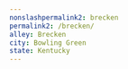 ```yaml
---
﻿nonslashpermalink2: brecken
permalink2: /brecken/
alley: Brecken
city: Bowling Green
state: Kentucky
---
```

